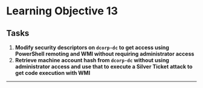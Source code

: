 # Learning Objective 13

## Tasks

1. **Modify security descriptors on `dcorp-dc` to get access using PowerShell remoting and WMI without requiring administrator access**
2. **Retrieve machine account hash from `dcorp-dc` without using administrator access and use that to execute a Silver Ticket attack to get code execution with WMI**

---
